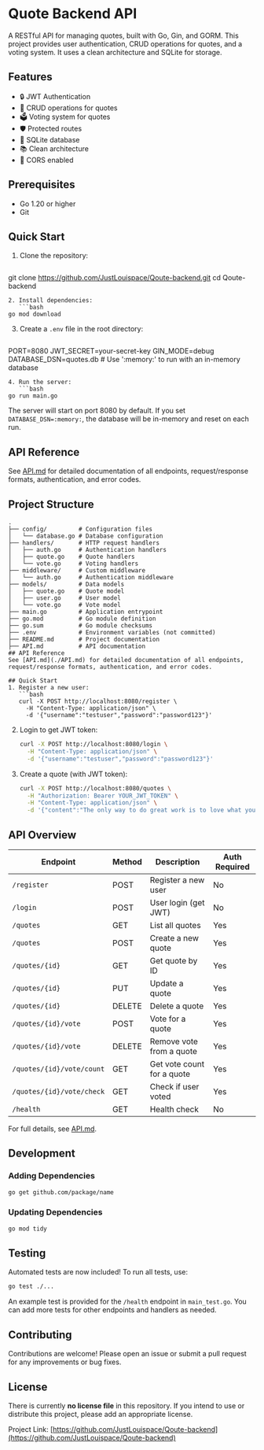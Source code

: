 # Quote Backend API

A RESTful API for managing quotes, built with Go, Gin, and GORM. This project provides user authentication, CRUD operations for quotes, and a voting system. It uses a clean architecture and SQLite for storage.

## Features
- 🔒 JWT Authentication
- 📝 CRUD operations for quotes
- 🗳️ Voting system for quotes
- 🛡️ Protected routes
- 💾 SQLite database
- 📚 Clean architecture
- 🔄 CORS enabled

## Prerequisites
- Go 1.20 or higher
- Git

## Quick Start
1. Clone the repository:
   ```bash
git clone https://github.com/JustLouispace/Qoute-backend.git
cd Qoute-backend
```
2. Install dependencies:
   ```bash
go mod download
```
3. Create a `.env` file in the root directory:
   ```env
PORT=8080
JWT_SECRET=your-secret-key
GIN_MODE=debug
DATABASE_DSN=quotes.db   # Use ':memory:' to run with an in-memory database
```
4. Run the server:
   ```bash
go run main.go
```
The server will start on port 8080 by default. If you set `DATABASE_DSN=:memory:`, the database will be in-memory and reset on each run.

## API Reference
See [API.md](./API.md) for detailed documentation of all endpoints, request/response formats, authentication, and error codes.

## Project Structure
```
.
├── config/         # Configuration files
│   └── database.go # Database configuration
├── handlers/       # HTTP request handlers
│   ├── auth.go     # Authentication handlers
│   ├── quote.go    # Quote handlers
│   └── vote.go     # Voting handlers
├── middleware/     # Custom middleware
│   └── auth.go     # Authentication middleware
├── models/         # Data models
│   ├── quote.go    # Quote model
│   ├── user.go     # User model
│   └── vote.go     # Vote model
├── main.go         # Application entrypoint
├── go.mod          # Go module definition
├── go.sum          # Go module checksums
├── .env            # Environment variables (not committed)
├── README.md       # Project documentation
├── API.md          # API documentation
## API Reference
See [API.md](./API.md) for detailed documentation of all endpoints, request/response formats, authentication, and error codes.

## Quick Start
1. Register a new user:
   ```bash
   curl -X POST http://localhost:8080/register \
     -H "Content-Type: application/json" \
     -d '{"username":"testuser","password":"password123"}'
   ```
2. Login to get JWT token:
   ```bash
   curl -X POST http://localhost:8080/login \
     -H "Content-Type: application/json" \
     -d '{"username":"testuser","password":"password123"}'
   ```
3. Create a quote (with JWT token):
   ```bash
   curl -X POST http://localhost:8080/quotes \
     -H "Authorization: Bearer YOUR_JWT_TOKEN" \
     -H "Content-Type: application/json" \
     -d '{"content":"The only way to do great work is to love what you do.","author":"Steve Jobs"}'
   ```

## API Overview

| Endpoint                   | Method | Description                 | Auth Required |
|----------------------------|--------|-----------------------------|--------------|
| `/register`                | POST   | Register a new user         | No           |
| `/login`                   | POST   | User login (get JWT)        | No           |
| `/quotes`                  | GET    | List all quotes             | Yes          |
| `/quotes`                  | POST   | Create a new quote          | Yes          |
| `/quotes/{id}`             | GET    | Get quote by ID             | Yes          |
| `/quotes/{id}`             | PUT    | Update a quote              | Yes          |
| `/quotes/{id}`             | DELETE | Delete a quote              | Yes          |
| `/quotes/{id}/vote`        | POST   | Vote for a quote            | Yes          |
| `/quotes/{id}/vote`        | DELETE | Remove vote from a quote    | Yes          |
| `/quotes/{id}/vote/count`  | GET    | Get vote count for a quote  | Yes          |
| `/quotes/{id}/vote/check`  | GET    | Check if user voted         | Yes          |
| `/health`                  | GET    | Health check                | No           |

For full details, see [API.md](./API.md).


## Development

### Adding Dependencies
```bash
go get github.com/package/name
```

### Updating Dependencies
```bash
go mod tidy
```

## Testing

Automated tests are now included! To run all tests, use:

```bash
go test ./...
```

An example test is provided for the `/health` endpoint in `main_test.go`. You can add more tests for other endpoints and handlers as needed.

## Contributing
Contributions are welcome! Please open an issue or submit a pull request for any improvements or bug fixes.

## License
There is currently **no license file** in this repository. If you intend to use or distribute this project, please add an appropriate license.

Project Link: [https://github.com/JustLouispace/Qoute-backend](https://github.com/JustLouispace/Qoute-backend)